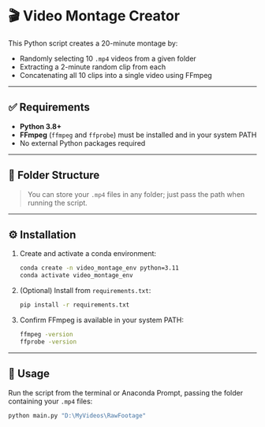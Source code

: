 # 🎬 Video Montage Creator

This Python script creates a 20-minute montage by:
- Randomly selecting 10 `.mp4` videos from a given folder
- Extracting a 2-minute random clip from each
- Concatenating all 10 clips into a single video using FFmpeg

---

## ✅ Requirements

- **Python 3.8+**
- **FFmpeg** (`ffmpeg` and `ffprobe`) must be installed and in your system PATH
- No external Python packages required

---

## 📁 Folder Structure


> You can store your `.mp4` files in any folder; just pass the path when running the script.

---

## ⚙️ Installation

1. Create and activate a conda environment:

    ```bash
    conda create -n video_montage_env python=3.11
    conda activate video_montage_env
    ```

2. (Optional) Install from `requirements.txt`:

    ```bash
    pip install -r requirements.txt
    ```

3. Confirm FFmpeg is available in your system PATH:

    ```bash
    ffmpeg -version
    ffprobe -version
    ```

---

## 🚀 Usage

Run the script from the terminal or Anaconda Prompt, passing the folder containing your `.mp4` files:

```bash
python main.py "D:\MyVideos\RawFootage"
